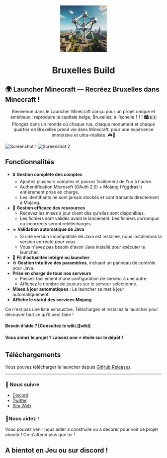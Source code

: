 <p align="center"><img src="./app/assets/images/SealCircle.png" width="150px" height="150px" alt="aventium softworks"></p>

<h1 align="center">Bruxelles Build</h1>

## 🌍 Launcher Minecraft — Recréez Bruxelles dans Minecraft !

<p align="center">Bienvenue dans le Launcher Minecraft conçu pour un projet unique et ambitieux : reproduire la capitale belge, Bruxelles, à l’échelle 1:1 ! 🏙️🇧🇪 Plongez dans un monde où chaque rue, chaque monument et chaque quartier de Bruxelles prend vie dans Minecraft, pour une expérience immersive et ultra-réaliste. 🎮🌆</p>

![Screenshot 1](https://github.com/NoryNinin/BruxellesLauncher/blob/master/app/assets/images/Capture%20d'%C3%A9cran%202024-11-05%20094447.png?raw=true)
![Screenshot 2](https://github.com/NoryNinin/BruxellesLauncher/blob/master/app/assets/images/Capture%20d'%C3%A9cran%202024-11-05%20094512.png?raw=true)

## Fonctionnalités

* 🔒 **Gestion complète des comptes**
  * Ajoutez plusieurs comptes et passez facilement de l'un à l'autre.
  * Authentification Microsoft (OAuth 2.0) + Mojang (Yggdrasil) entièrement prise en charge.
  * Les identifiants ne sont jamais stockés et sont transmis directement à Mojang.
* 📂 **Gestion efficace des ressources**
  * Recevez les mises à jour client dès qu'elles sont disponibles.
  * Les fichiers sont validés avant le lancement. Les fichiers corrompus ou incorrects seront retéléchargés.
* ☕ **Validation automatique de Java**
  * Si une version incompatible de Java est installée, nous installerons la version correcte *pour vous*.
  * Vous n'avez pas besoin d'avoir Java installé pour exécuter le launcher.
* 📰 **Fil d’actualités intégré au launcher**
* ⚙️ **Gestion intuitive des paramètres**, incluant un panneau de contrôle pour Java.
* **Prise en charge de tous nos serveurs**
  * Passez facilement d'une configuration de serveur à une autre.
  * Affichez le nombre de joueurs sur le serveur sélectionné.
* **Mises à jour automatiques** : Le launcher se met à jour automatiquement.
* **Affiche le statut des services Mojang**

Ce n'est pas une liste exhaustive. Téléchargez et installez le launcher pour découvrir tout ce qu'il peut faire !

#### Besoin d’aide ? [Consultez le wiki.][wiki]

#### Vous aimez le projet ? Laissez une ⭐ étoile sur le dépôt !

## Téléchargements

Vous pouvez télécharger le launcher depuis [GitHub Releases](https://github.com/NoryNinin/BruxellesLauncher/releases)

---

### 📱 Nous suivre

* [Discord](https://discord.gg/sGvknfGKMk)
* [Twitter](https://x.com/BuildBruxelles)
* [Site Web](https://rebuildbruxelle.free.nf)

### 📍Nous aidez !

Vous pouvez venir nous aider a construire ou a décorer pour voir ce projet aboutir !
On n'attend plus que toi !

## A bientot en Jeu ou sur discord !
